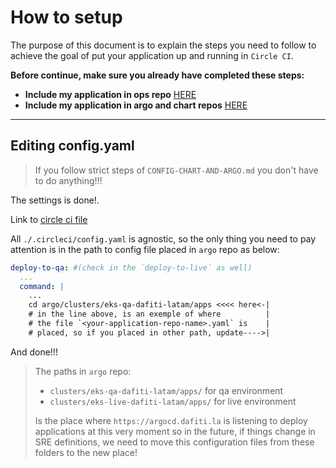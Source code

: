 # How to setup

The purpose of this document is to explain the steps you need to follow to achieve the goal
of put your application up and running in `Circle CI`.

**__Before continue, make sure you already have completed these steps:__**

- **__Include my application in ops repo__** [HERE](CONFIG-OPS.md)
- **__Include my application in argo and chart repos__** [HERE](CONFIG-CHART-AND-ARGO.md)

___

## Editing config.yaml

>If you follow strict steps of `CONFIG-CHART-AND-ARGO.md` you don't have to
do anything!!!

The settings is done!.

Link to [circle ci file](../.circleci/config.yml#L142)

All `./.circleci/config.yaml` is agnostic, so the only thing you need to pay
attention is in the path to config file placed in `argo` repo as below:

```yaml
deploy-to-qa: #(check in the `deploy-to-live` as well)
  ...
  command: |
    ...
    cd argo/clusters/eks-qa-dafiti-latam/apps <<<< here<-|
    # in the line above, is an exemple of where          |
    # the file `<your-application-repo-name>.yaml` is    |
    # placed, so if you placed in other path, update---->|
```

And done!!!

>The paths in `argo` repo:
>
>- `clusters/eks-qa-dafiti-latam/apps/` for qa environment
>- `clusters/eks-live-dafiti-latam/apps/` for live environment
>
>Is the place where `https://argocd.dafiti.la` is listening
to deploy applications at this very moment so in the future,
if things change in SRE definitions, we need to move this
configuration files from these folders to the new place!
